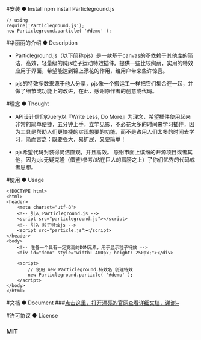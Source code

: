 #安装 ● Install
	npm install Particleground.js

	// using
	require('Particleground.js');
	new Particleground.particle( '#demo' );

#华丽丽的介绍 ● Description

- Particleground.js（以下简称pjs）是一款基于canvas的不依赖于其他库的简洁，高效，轻量级的纯js粒子运动特效插件。提供一些比较绚丽，实用的特效应用于界面，希望能达到锦上添花的作用，给用户带来些许惊喜。

- pjs的特效多数来源于他人分享，pjs像一个搬运工一样把它们集合在一起，并做了细节或功能上的改进，在此，感谢原作者的创意或代码。

#理念 ● Thought

- API设计信仰jQuery以『Write Less, Do More』为理念，希望插件使用起来非常的简单便捷，五分钟上手，立竿见影，不必花太多的时间来学习插件，因为工具是帮助人们更快捷的实现想要的功能，而不是占用人们太多的时间去学习，简而言之：既要强大，易扩展，又要简单！

- pjs希望代码封装得简洁直观，并且高效。 感谢市面上缤纷的开源项目或者其他，因为pjs无疑克隆（借鉴/参考/站在巨人的肩膀之上）了你们优秀的代码或者思想。

#使用 ● Usage
	
	<!DOCTYPE html>
	<html>
	<header>
	    <meta charset="utf-8">
	    <!-- 引入 Particleground.js -->
	    <script src="particleground.js"></script>
	    <!-- 引入 粒子特效js -->
	    <script src="particle.js"></script>
	</header>
	<body>
	    <!-- 准备一个具有一定宽高的DOM元素，用于显示粒子特效 -->
	    <div id="demo" style="width: 400px; height: 250px;"></div>
	
	    <script>
	        // 使用 new Particleground.特效名 创建特效
	        new Particleground.particle( '#demo' );
	    </script>
	</body>
	</html>

#文档 ● Document
###[点击这里，打开漂亮的官网查看详细文档，谢谢~](http://particleground.duapp.com/examples/preface)

#许可协议 ● License
### MIT